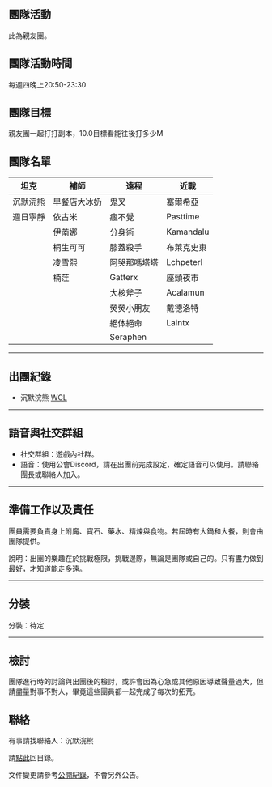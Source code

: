 ## 團隊活動

此為親友團。

## 團隊活動時間

每週四晚上20:50-23:30

## 團隊目標

親友團一起打打副本，10.0目標看能往後打多少M

## 團隊名單

| **坦克**            | **補師**             | **遠程**            | **近戰**            |
| ------------------- | ------------------- | ------------------ | ------------------- |
|  沉默浣熊           |  早餐店大冰奶        |   鬼叉             |  塞爾希亞            |
|  週日寧靜            |    依古米            |   瘋不覺            |    Pasttime     |
|                     |    伊萳娜            |   分身術             |   Kamandalu           |
|                     |    桐生可可          |  膝蓋殺手         |   布萊克史東        |
|                     |    凌雪熙          |   阿哭那嗎塔塔     |   Lchpeterl             |
|                     |    楠茳            |   Gatterx         |    座頭夜市       |
|                     |                     |   大核斧子      |   Acalamun    |
|                     |                     |   熒熒小朋友    | 戴德洛特   |
|                     |                     |  絕体絕命  |  Laintx  |
|                     |                     |  Seraphen  |     |



---

## 出團紀錄

- 沉默浣熊 [WCL](https://www.warcraftlogs.com/user/reports-list/256518/)

--- 

## 語音與社交群組

- 社交群組：遊戲內社群。
- 語音：使用公會Discord，請在出團前完成設定，確定語音可以使用。請聯絡團長或聯絡人加入。

---

## 準備工作以及責任

團員需要負責身上附魔、寶石、藥水、精煉與食物。若屆時有大鍋和大餐，則會由團隊提供。

說明：出團的樂趣在於挑戰極限，挑戰邊際，無論是團隊或自己的。只有盡力做到最好，才知道能走多遠。

---
## 分裝

分裝：待定

---

## 檢討

團隊進行時的討論與出團後的檢討，或許會因為心急或其他原因導致聲量過大，但請盡量對事不對人，畢竟這些團員都一起完成了每次的拓荒。

## 聯絡

有事請找聯絡人：沉默浣熊

請[點此](index.html)回目錄。

文件變更請參考[公開紀錄](https://github.com/dalechou/badweather.tw/commits/master/浣熊團.md)，不會另外公告。
